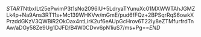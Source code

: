 $START$NtbxILt25ePwimP3t1sNo2096lU+5LdryaTYunuXc01MXWWTAhJGMZLk4p+Na9Ans3RT11s+Mc139WHKVw/mGmE/pud6fFQz+2BPSqrRqS6owkXPrzddGKzV3QWBiR2OkOax4ntLirK2uf6eAUpGcHrov6T22Iy8eZTMfurfrdTnAw/aDGy58Ze9Ug1DJFD/B4W0CDvv6pN1iuS7/ms+Pg==$END$